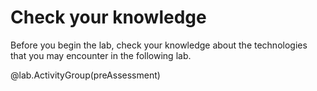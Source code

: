 # Check your knowledge

Before you begin the lab, check your knowledge about the technologies that you may encounter in the following lab.

@lab.ActivityGroup(preAssessment)
